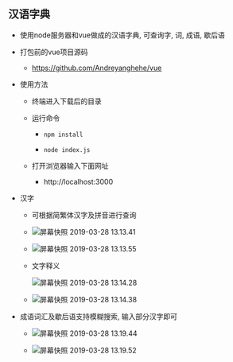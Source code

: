 ## 汉语字典

+ 使用node服务器和vue做成的汉语字典, 可查询字, 词, 成语, 歇后语

+ 打包前的vue项目源码

  + https://github.com/Andreyanghehe/vue

+ 使用方法

  + 终端进入下载后的目录

  + 运行命令

    + `npm install`

    + `node index.js`

  + 打开浏览器输入下面网址
    + http://localhost:3000

+ 汉字

  + 可根据简繁体汉字及拼音进行查询
  + ![屏幕快照 2019-03-28 13.13.41](https://ws3.sinaimg.cn/large/006tKfTcly1g1ifo40zzsj31oe0u0q7h.jpg)

  + ![屏幕快照 2019-03-28 13.13.55](https://ws4.sinaimg.cn/large/006tKfTcly1g1ifold6mgj31of0u07at.jpg)

  + 文字释义

    ![屏幕快照 2019-03-28 13.14.28](https://ws1.sinaimg.cn/large/006tKfTcly1g1ifpkuvr1j31rg0t042j.jpg)

  + ![屏幕快照 2019-03-28 13.14.38](https://ws1.sinaimg.cn/large/006tKfTcly1g1ifpxzd3kj31ol0u07c7.jpg)

+ 成语词汇及歇后语支持模糊搜索, 输入部分汉字即可

  + ![屏幕快照 2019-03-28 13.19.44](https://ws4.sinaimg.cn/large/006tKfTcly1g1ift9u9j0j31ot0u0td1.jpg)

  + ![屏幕快照 2019-03-28 13.19.52](https://ws2.sinaimg.cn/large/006tKfTcly1g1iftmjbrcj31oo0u0ai5.jpg)
